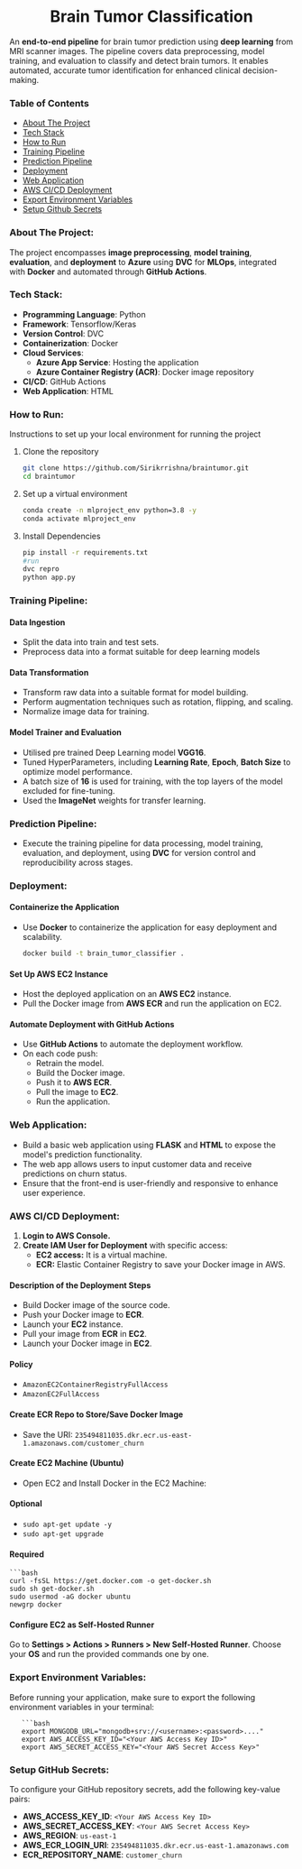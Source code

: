 <h1 align="center">Brain Tumor Classification</h1>

An **end-to-end pipeline** for brain tumor prediction using **deep learning** from MRI scanner images. The pipeline covers data preprocessing, model training, and evaluation to classify and detect brain tumors. It enables automated, accurate tumor identification for enhanced clinical decision-making.

### Table of Contents
- [About The Project](#about-the-project)
- [Tech Stack](#tech-stack)
- [How to Run](#how-to-run)
- [Training Pipeline](#training-pipeline)
- [Prediction Pipeline](#prediction-pipeline)
- [Deployment](#deployment)
- [Web Application](#web-application)
- [AWS CI/CD Deployment](#aws-cicd-deployment)
- [Export Environment Variables](#export-environment-variables)
- [Setup Github Secrets](#setup-github-secrets)

### About The Project:


The project encompasses **image preprocessing**, **model training**, **evaluation**, and **deployment** to **Azure** using **DVC** for **MLOps**, integrated with **Docker** and automated through **GitHub Actions**.


### Tech Stack:

- **Programming Language**: Python
- **Framework**: Tensorflow/Keras
- **Version Control**: DVC
- **Containerization**: Docker
- **Cloud Services**:
  - **Azure App Service**: Hosting the application
  - **Azure Container Registry (ACR)**: Docker image repository
- **CI/CD**: GitHub Actions
- **Web Application**: HTML

### How to Run:

Instructions to set up your local environment for running the project

1. Clone the repository
   ```bash
   git clone https://github.com/Sirikrrishna/braintumor.git
   cd braintumor
2. Set up a virtual environment
   ```bash
   conda create -n mlproject_env python=3.8 -y
   conda activate mlproject_env
3. Install Dependencies
   ```bash
   pip install -r requirements.txt
   #run
   dvc repro
   python app.py

### Training Pipeline:

#### Data Ingestion
- Split the data into train and test sets.
- Preprocess data into a format suitable for deep learning models
  
#### Data Transformation
- Transform raw data into a suitable format for model building.
- Perform augmentation techniques such as rotation, flipping, and scaling.
- Normalize image data for training.

#### Model Trainer and Evaluation
- Utilised pre trained Deep Learning model **VGG16**.
- Tuned HyperParameters, including **Learning Rate**, **Epoch**, **Batch Size** to optimize model performance.
- A batch size of **16** is used for training, with the top layers of the model excluded for fine-tuning.
- Used the **ImageNet** weights for transfer learning.

### Prediction Pipeline:
- Execute the training pipeline for data processing, model training, evaluation, and deployment, using **DVC** for version control and reproducibility across stages.

### Deployment:
#### Containerize the Application
- Use **Docker** to containerize the application for easy deployment and scalability.
  ```bash
  docker build -t brain_tumor_classifier .

#### Set Up AWS EC2 Instance
- Host the deployed application on an **AWS EC2** instance.
- Pull the Docker image from **AWS ECR** and run the application on EC2.

#### Automate Deployment with GitHub Actions
- Use **GitHub Actions** to automate the deployment workflow.
- On each code push:
  - Retrain the model.
  - Build the Docker image.
  - Push it to **AWS ECR**.
  - Pull the image to **EC2**.
  - Run the application.


### Web Application:
- Build a basic web application using **FLASK** and **HTML** to expose the model's prediction functionality.
- The web app allows users to input customer data and receive predictions on churn status.
- Ensure that the front-end is user-friendly and responsive to enhance user experience.

###  AWS CI/CD Deployment:
1. **Login to AWS Console.**
2. **Create IAM User for Deployment** with specific access:
   - **EC2 access:** It is a virtual machine.
   - **ECR:** Elastic Container Registry to save your Docker image in AWS.

#### Description of the Deployment Steps
- Build Docker image of the source code.
- Push your Docker image to **ECR**.
- Launch your **EC2** instance.
- Pull your image from **ECR** in **EC2**.
- Launch your Docker image in **EC2**.

#### Policy
- `AmazonEC2ContainerRegistryFullAccess`
- `AmazonEC2FullAccess`

#### Create ECR Repo to Store/Save Docker Image
- Save the URI: `235494811035.dkr.ecr.us-east-1.amazonaws.com/customer_churn`

#### Create EC2 Machine (Ubuntu)
- Open EC2 and Install Docker in the EC2 Machine:

#### Optional
- `sudo apt-get update -y`
- `sudo apt-get upgrade`

#### Required

    ```bash
    curl -fsSL https://get.docker.com -o get-docker.sh
    sudo sh get-docker.sh
    sudo usermod -aG docker ubuntu
    newgrp docker

#### Configure EC2 as Self-Hosted Runner
Go to **Settings > Actions > Runners > New Self-Hosted Runner**.
Choose your **OS** and run the provided commands one by one.

### Export Environment Variables:

Before running your application, make sure to export the following environment variables in your terminal:

       ```bash
       export MONGODB_URL="mongodb+srv://<username>:<password>...."
       export AWS_ACCESS_KEY_ID="<Your AWS Access Key ID>"
       export AWS_SECRET_ACCESS_KEY="<Your AWS Secret Access Key>"


### Setup GitHub Secrets:

To configure your GitHub repository secrets, add the following key-value pairs:

- **AWS_ACCESS_KEY_ID**: `<Your AWS Access Key ID>`
- **AWS_SECRET_ACCESS_KEY**: `<Your AWS Secret Access Key>`
- **AWS_REGION**: `us-east-1`
- **AWS_ECR_LOGIN_URI**: `235494811035.dkr.ecr.us-east-1.amazonaws.com`
- **ECR_REPOSITORY_NAME**: `customer_churn`

